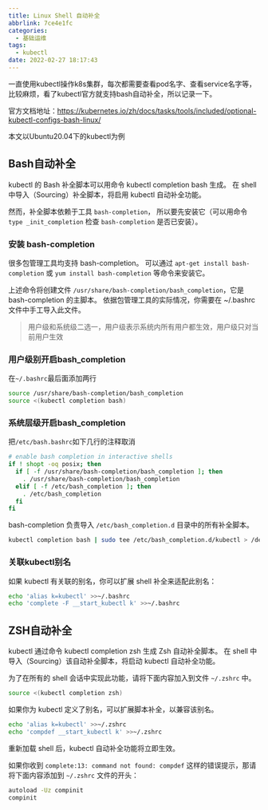```yaml
---
title: Linux Shell 自动补全
abbrlink: 7ce4e1fc
categories:
  - 基础运维
tags:
  - kubectl
date: 2022-02-27 18:17:43
---
```


一直使用kubectl操作k8s集群，每次都需要查看pod名字、查看service名字等，比较麻烦，看了kubectl官方就支持bash自动补全，所以记录一下。

官方文档地址：<https://kubernetes.io/zh/docs/tasks/tools/included/optional-kubectl-configs-bash-linux/>

本文以Ubuntu20.04下的kubectl为例

## Bash自动补全

kubectl 的 Bash 补全脚本可以用命令 kubectl completion bash 生成。 在 shell 中导入（Sourcing）补全脚本，将启用 kubectl 自动补全功能。

然而，补全脚本依赖于工具 `bash-completion`， 所以要先安装它（可以用命令 `type _init_completion` 检查 `bash-completion` 是否已安装）。

### 安装 bash-completion

很多包管理工具均支持 bash-completion。 可以通过 `apt-get install bash-completion` 或 `yum install bash-completion` 等命令来安装它。

上述命令将创建文件 `/usr/share/bash-completion/bash_completion`，它是 bash-completion 的主脚本。 依据包管理工具的实际情况，你需要在 ~/.bashrc 文件中手工导入此文件。

> 用户级和系统级二选一，用户级表示系统内所有用户都生效，用户级只对当前用户生效

### 用户级别开启bash_completion

在`~/.bashrc`最后面添加两行

```bash
source /usr/share/bash-completion/bash_completion
source <(kubectl completion bash)
```

### 系统层级开启bash_completion

把`/etc/bash.bashrc`如下几行的注释取消

```bash
# enable bash completion in interactive shells
if ! shopt -oq posix; then
  if [ -f /usr/share/bash-completion/bash_completion ]; then
    . /usr/share/bash-completion/bash_completion
  elif [ -f /etc/bash_completion ]; then
    . /etc/bash_completion
  fi
fi
```

bash-completion 负责导入 `/etc/bash_completion.d` 目录中的所有补全脚本。

```bash
kubectl completion bash | sudo tee /etc/bash_completion.d/kubectl > /dev/null
```

### 关联kubectl别名

如果 kubectl 有关联的别名，你可以扩展 shell 补全来适配此别名：

```bash
echo 'alias k=kubectl' >>~/.bashrc
echo 'complete -F __start_kubectl k' >>~/.bashrc
```

## ZSH自动补全

kubectl 通过命令 kubectl completion zsh 生成 Zsh 自动补全脚本。 在 shell 中导入（Sourcing）该自动补全脚本，将启动 kubectl 自动补全功能。

为了在所有的 shell 会话中实现此功能，请将下面内容加入到文件 `~/.zshrc` 中。

```bash
source <(kubectl completion zsh)
```

如果你为 kubectl 定义了别名，可以扩展脚本补全，以兼容该别名。

```bash
echo 'alias k=kubectl' >>~/.zshrc
echo 'compdef __start_kubectl k' >>~/.zshrc
```

重新加载 shell 后，kubectl 自动补全功能将立即生效。

如果你收到 `complete:13: command not found: compdef` 这样的错误提示，那请将下面内容添加到 `~/.zshrc` 文件的开头：

```bash
autoload -Uz compinit
compinit
```
